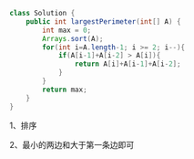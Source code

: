 ```java
class Solution {
    public int largestPerimeter(int[] A) {
        int max = 0;
        Arrays.sort(A);
        for(int i=A.length-1; i >= 2; i--){
            if(A[i-1]+A[i-2] > A[i]){
                return A[i]+A[i-1]+A[i-2];
            }
        }
        return max;
    }
}
```

1、排序

2、最小的两边和大于第一条边即可



































